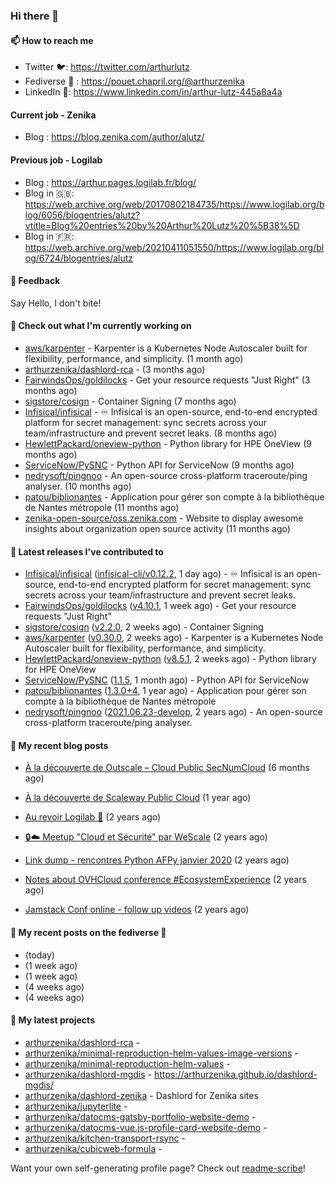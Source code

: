 ### Hi there 👋

#### 📫 How to reach me

- Twitter 🐦: https://twitter.com/arthurlutz
- Fediverse 🐘 : https://pouet.chapril.org/@arthurzenika
- LinkedIn 👔:  https://www.linkedin.com/in/arthur-lutz-445a8a4a

#### Current job - Zenika 

- Blog : https://blog.zenika.com/author/alutz/

#### Previous job - Logilab

- Blog : https://arthur.pages.logilab.fr/blog/
- Blog in 🇬🇧: https://web.archive.org/web/20170802184735/https://www.logilab.org/blog/6056/blogentries/alutz?vtitle=Blog%20entries%20by%20Arthur%20Lutz%20%5B38%5D
- Blog in 🇫🇷: https://web.archive.org/web/20210411051550/https://www.logilab.org/blog/6724/blogentries/alutz

#### 💬 Feedback

Say Hello, I don't bite!

#### 👷 Check out what I'm currently working on

- [aws/karpenter](https://github.com/aws/karpenter) - Karpenter is a Kubernetes Node Autoscaler built for flexibility, performance, and simplicity. (1 month ago)
- [arthurzenika/dashlord-rca](https://github.com/arthurzenika/dashlord-rca) -  (3 months ago)
- [FairwindsOps/goldilocks](https://github.com/FairwindsOps/goldilocks) - Get your resource requests &#34;Just Right&#34; (3 months ago)
- [sigstore/cosign](https://github.com/sigstore/cosign) - Container Signing (7 months ago)
- [Infisical/infisical](https://github.com/Infisical/infisical) - ♾ Infisical is an open-source, end-to-end encrypted platform for secret management: sync secrets across your team/infrastructure and prevent secret leaks. (8 months ago)
- [HewlettPackard/oneview-python](https://github.com/HewlettPackard/oneview-python) - Python library for HPE OneView (9 months ago)
- [ServiceNow/PySNC](https://github.com/ServiceNow/PySNC) - Python API for ServiceNow (9 months ago)
- [nedrysoft/pingnoo](https://github.com/nedrysoft/pingnoo) - An open-source cross-platform traceroute/ping analyser. (10 months ago)
- [patou/biblionantes](https://github.com/patou/biblionantes) - Application pour gérer son compte à la bibliothèque de Nantes métropole (11 months ago)
- [zenika-open-source/oss.zenika.com](https://github.com/zenika-open-source/oss.zenika.com) - Website to display awesome insights about organization open source activity (11 months ago)


#### 🔭 Latest releases I've contributed to

- [Infisical/infisical](https://github.com/Infisical/infisical) ([infisical-cli/v0.12.2](https://github.com/Infisical/infisical/releases/tag/infisical-cli/v0.12.2), 1 day ago) - ♾ Infisical is an open-source, end-to-end encrypted platform for secret management: sync secrets across your team/infrastructure and prevent secret leaks.
- [FairwindsOps/goldilocks](https://github.com/FairwindsOps/goldilocks) ([v4.10.1](https://github.com/FairwindsOps/goldilocks/releases/tag/v4.10.1), 1 week ago) - Get your resource requests &#34;Just Right&#34;
- [sigstore/cosign](https://github.com/sigstore/cosign) ([v2.2.0](https://github.com/sigstore/cosign/releases/tag/v2.2.0), 2 weeks ago) - Container Signing
- [aws/karpenter](https://github.com/aws/karpenter) ([v0.30.0](https://github.com/aws/karpenter/releases/tag/v0.30.0), 2 weeks ago) - Karpenter is a Kubernetes Node Autoscaler built for flexibility, performance, and simplicity.
- [HewlettPackard/oneview-python](https://github.com/HewlettPackard/oneview-python) ([v8.5.1](https://github.com/HewlettPackard/oneview-python/releases/tag/v8.5.1), 2 weeks ago) - Python library for HPE OneView
- [ServiceNow/PySNC](https://github.com/ServiceNow/PySNC) ([1.1.5](https://github.com/ServiceNow/PySNC/releases/tag/1.1.5), 1 month ago) - Python API for ServiceNow
- [patou/biblionantes](https://github.com/patou/biblionantes) ([1.3.0&#43;4](https://github.com/patou/biblionantes/releases/tag/1.3.0%2B4), 1 year ago) - Application pour gérer son compte à la bibliothèque de Nantes métropole
- [nedrysoft/pingnoo](https://github.com/nedrysoft/pingnoo) ([2021.06.23-develop](https://github.com/nedrysoft/pingnoo/releases/tag/2021.06.23-develop), 2 years ago) - An open-source cross-platform traceroute/ping analyser.

#### 📜 My recent blog posts 

- [À la découverte de Outscale – Cloud Public SecNumCloud](https://blog.zenika.com/2023/02/21/a-la-decouverte-de-outscale-cloud-public-secnumcloud/) (6 months ago)
- [À la découverte de Scaleway Public Cloud](https://blog.zenika.com/2022/09/07/a-la-decouverte-de-scaleway-public-cloud/) (1 year ago)

- [Au revoir Logilab 👋](https://arthur.pages.logilab.fr/blog/au-revoir-logilab.html) (2 years ago)
- [🔒☁️ Meetup &#34;Cloud et Sécurité&#34; par WeScale](https://arthur.pages.logilab.fr/blog/meetup-cloud-et-securite-par-wescale.html) (2 years ago)
- [Link dump - rencontres Python AFPy janvier 2020](https://arthur.pages.logilab.fr/blog/link-dump-rencontres-python-afpy-janvier-2020.html) (2 years ago)
- [Notes about OVHCloud conference #EcosystemExperience](https://arthur.pages.logilab.fr/blog/notes-about-ovhcloud-conference-ecosystemexperience.html) (2 years ago)
- [Jamstack Conf online - follow up videos](https://arthur.pages.logilab.fr/blog/jamstack-conf-online-follow-up-videos.html) (2 years ago)

#### 📜 My recent posts on the fediverse 🐘

- [](https://pouet.chapril.org/@arthurzenika/111069243936495075) (today)
- [](https://pouet.chapril.org/@arthurzenika/111018985951990322) (1 week ago)
- [](https://pouet.chapril.org/@arthurzenika/111017590088977283) (1 week ago)
- [](https://pouet.chapril.org/@arthurzenika/110909436445386468) (4 weeks ago)
- [](https://pouet.chapril.org/@arthurzenika/110904228135809879) (4 weeks ago)

#### 🌱 My latest projects

- [arthurzenika/dashlord-rca](https://github.com/arthurzenika/dashlord-rca) - 
- [arthurzenika/minimal-reproduction-helm-values-image-versions](https://github.com/arthurzenika/minimal-reproduction-helm-values-image-versions) - 
- [arthurzenika/minimal-reproduction-helm-values](https://github.com/arthurzenika/minimal-reproduction-helm-values) - 
- [arthurzenika/dashlord-mgdis](https://github.com/arthurzenika/dashlord-mgdis) - https://arthurzenika.github.io/dashlord-mgdis/
- [arthurzenika/dashlord-zenika](https://github.com/arthurzenika/dashlord-zenika) - Dashlord for Zenika sites
- [arthurzenika/jupyterlite](https://github.com/arthurzenika/jupyterlite) - 
- [arthurzenika/datocms-gatsby-portfolio-website-demo](https://github.com/arthurzenika/datocms-gatsby-portfolio-website-demo) - 
- [arthurzenika/datocms-vue.js-profile-card-website-demo](https://github.com/arthurzenika/datocms-vue.js-profile-card-website-demo) - 
- [arthurzenika/kitchen-transport-rsync](https://github.com/arthurzenika/kitchen-transport-rsync) - 
- [arthurzenika/cubicweb-formula](https://github.com/arthurzenika/cubicweb-formula) - 



Want your own self-generating profile page? Check out [readme-scribe](https://github.com/muesli/readme-scribe)!
